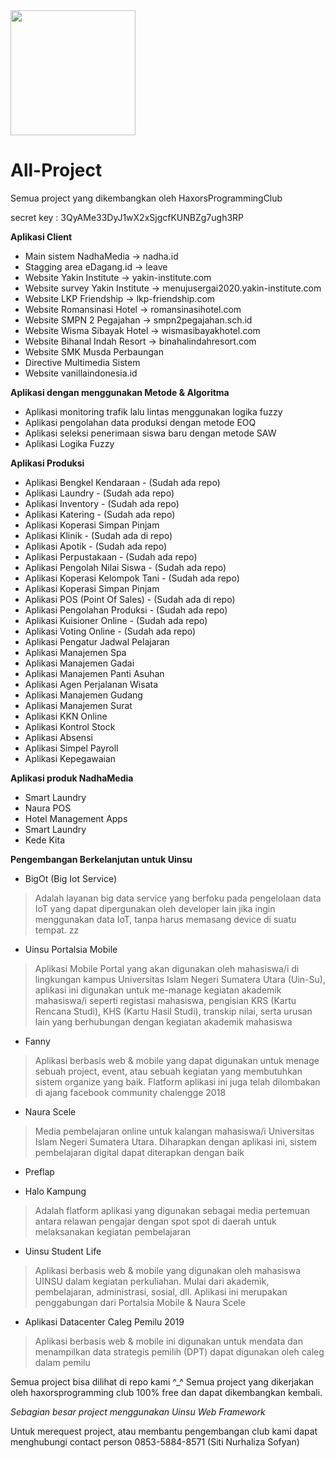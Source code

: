 <img src='http://haxors.or.id/ladun/img/default/logo_club.png' width='200'>

# All-Project
Semua project yang dikembangkan oleh HaxorsProgrammingClub

secret key : 3QyAMe33DyJ1wX2xSjgcfKUNBZg7ugh3RP

<strong> Aplikasi Client</strong>
- Main sistem NadhaMedia -> nadha.id
- Stagging area eDagang.id -> leave
- Website Yakin Institute -> yakin-institute.com
- Website survey Yakin Institute -> menujusergai2020.yakin-institute.com
- Website LKP Friendship -> lkp-friendship.com
- Website Romansinasi Hotel -> romansinasihotel.com
- Website SMPN 2 Pegajahan -> smpn2pegajahan.sch.id
- Website Wisma Sibayak Hotel -> wismasibayakhotel.com
- Website Bihanal Indah Resort -> binahalindahresort.com
- Website SMK Musda Perbaungan
- Directive Multimedia Sistem
- Website vanillaindonesia.id

<strong> Aplikasi dengan menggunakan Metode & Algoritma</strong>
- Aplikasi monitoring trafik lalu lintas menggunakan logika fuzzy
- Aplikasi pengolahan data produksi dengan metode EOQ
- Aplikasi seleksi penerimaan siswa baru dengan metode SAW 
- Aplikasi Logika Fuzzy

<strong> Aplikasi Produksi </strong>

- Aplikasi Bengkel Kendaraan - (Sudah ada repo)
- Aplikasi Laundry - (Sudah ada repo)
- Aplikasi Inventory - (Sudah ada repo)
- Aplikasi Katering - (Sudah ada repo)
- Aplikasi Koperasi Simpan Pinjam
- Aplikasi Klinik - (Sudah ada di repo)
- Aplikasi Apotik - (Sudah ada repo)
- Aplikasi Perpustakaan - (Sudah ada repo)
- Aplikasi Pengolah Nilai Siswa - (Sudah ada repo)
- Aplikasi Koperasi Kelompok Tani - (Sudah ada repo)
- Aplikasi Koperasi Simpan Pinjam
- Aplikasi POS (Point Of Sales) - (Sudah ada di repo)
- Aplikasi Pengolahan Produksi - (Sudah ada repo)
- Aplikasi Kuisioner Online - (Sudah ada repo)
- Aplikasi Voting Online - (Sudah ada repo)
- Aplikasi Pengatur Jadwal Pelajaran
- Aplikasi Manajemen Spa
- Aplikasi Manajemen Gadai
- Aplikasi Manajemen Panti Asuhan
- Aplikasi Agen Perjalanan Wisata
- Aplikasi Manajemen Gudang
- Aplikasi Manajemen Surat
- Aplikasi KKN Online
- Aplikasi Kontrol Stock
- Aplikasi Absensi
- Aplikasi Simpel Payroll
- Aplikasi Kepegawaian

<strong> Aplikasi produk NadhaMedia </strong>

- Smart Laundry
- Naura POS
- Hotel Management Apps 
- Smart Laundry
- Kede Kita

<strong> Pengembangan Berkelanjutan untuk Uinsu</strong>

- BigOt (Big Iot Service)
> Adalah layanan big data service yang berfoku pada pengelolaan data IoT yang dapat dipergunakan oleh developer lain jika ingin menggunakan data IoT, tanpa harus memasang device di suatu tempat. zz

- Uinsu Portalsia Mobile
> Aplikasi Mobile Portal yang akan digunakan oleh mahasiswa/i di lingkungan kampus Universitas Islam Negeri Sumatera Utara (Uin-Su), aplikasi ini digunakan untuk me-manage kegiatan akademik mahasiswa/i seperti registasi mahasiswa, pengisian KRS (Kartu Rencana Studi), KHS (Kartu Hasil Studi), transkip nilai, serta urusan lain yang berhubungan dengan kegiatan akademik mahasiswa  

- Fanny
> Aplikasi berbasis web & mobile yang dapat digunakan untuk menage sebuah project, event, atau sebuah kegiatan yang membutuhkan sistem organize yang baik. Flatform aplikasi ini juga telah dilombakan di ajang facebook community chalengge 2018

- Naura Scele
> Media pembelajaran online untuk kalangan mahasiswa/i Universitas Islam Negeri Sumatera Utara. Diharapkan dengan aplikasi ini, sistem pembelajaran digital dapat diterapkan dengan baik

- Preflap

- Halo Kampung
> Adalah flatform aplikasi yang digunakan sebagai media pertemuan antara relawan pengajar dengan spot spot di daerah untuk melaksanakan kegiatan pembelajaran

- Uinsu Student Life
> Aplikasi berbasis web & mobile yang digunakan oleh mahasiswa UINSU dalam kegiatan perkuliahan. Mulai dari akademik, pembelajaran, administrasi, sosial, dll. Aplikasi ini merupakan penggabungan dari Portalsia Mobile & Naura Scele

- Aplikasi Datacenter Caleg Pemilu 2019
> Aplikasi berbasis web & mobile ini digunakan untuk mendata dan menampilkan data strategis pemilih (DPT) dapat digunakan oleh caleg dalam pemilu

Semua project bisa dilihat di repo kami ^_^
Semua project yang dikerjakan oleh haxorsprogramming club 100% free dan dapat dikembangkan kembali. 

<i>Sebagian besar project menggunakan Uinsu Web Framework</i>

Untuk merequest project, atau membantu pengembangan club kami dapat menghubungi contact person 0853-5884-8571 (Siti Nurhaliza Sofyan)

